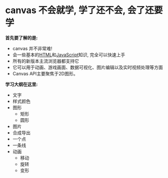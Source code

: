 # canvas 不会就学, 学了还不会, 会了还要学



**首先要了解的是:**  

* canvas  并不非常难! 
* 会一些基本的[HTML](https://developer.mozilla.org/zh-CN/docs/HTML)和[JavaScript](https://developer.mozilla.org/zh-CN/docs/JavaScript)知识, 完全可以快速上手
* 所有的新版本主流浏览器都支持它
* 它可以用于动画、游戏画面、数据可视化、图片编辑以及实时视频处理等方面
* Canvas API主要聚焦于2D图形。



**学习大纲在这里:**

* 文字
* 样式颜色
* 图形
  * 矩形
  * 圆形
* 图片
* 合成导出
* 一个点
* 一条线
* 动画
  * 移动
  * 旋转
  * 变形